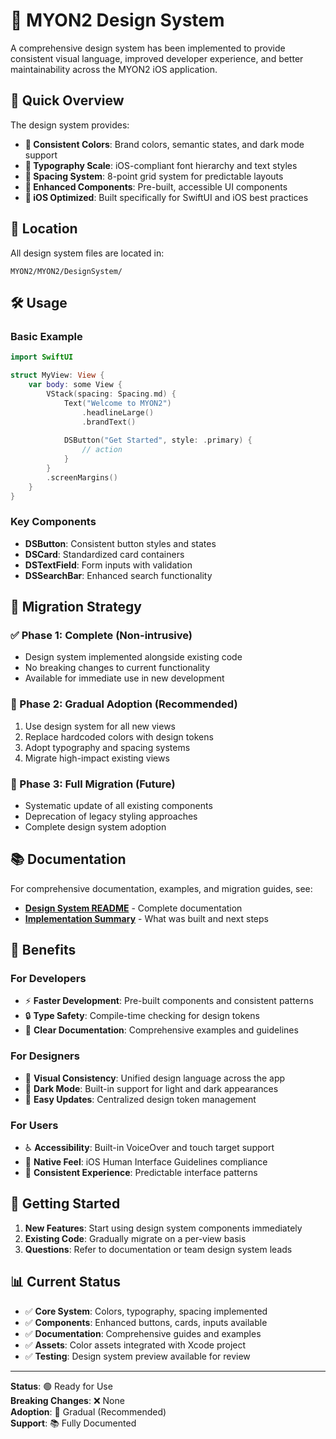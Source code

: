 # 🎨 MYON2 Design System

A comprehensive design system has been implemented to provide consistent visual language, improved developer experience, and better maintainability across the MYON2 iOS application.

## 🚀 Quick Overview

The design system provides:
- **🎨 Consistent Colors**: Brand colors, semantic states, and dark mode support
- **📝 Typography Scale**: iOS-compliant font hierarchy and text styles  
- **📐 Spacing System**: 8-point grid system for predictable layouts
- **🧩 Enhanced Components**: Pre-built, accessible UI components
- **📱 iOS Optimized**: Built specifically for SwiftUI and iOS best practices

## 📁 Location

All design system files are located in:
```
MYON2/MYON2/DesignSystem/
```

## 🛠 Usage

### Basic Example
```swift
import SwiftUI

struct MyView: View {
    var body: some View {
        VStack(spacing: Spacing.md) {
            Text("Welcome to MYON2")
                .headlineLarge()
                .brandText()
            
            DSButton("Get Started", style: .primary) {
                // action
            }
        }
        .screenMargins()
    }
}
```

### Key Components
- **DSButton**: Consistent button styles and states
- **DSCard**: Standardized card containers
- **DSTextField**: Form inputs with validation
- **DSSearchBar**: Enhanced search functionality

## 🔄 Migration Strategy

### ✅ Phase 1: Complete (Non-intrusive)
- Design system implemented alongside existing code
- No breaking changes to current functionality
- Available for immediate use in new development

### 🔄 Phase 2: Gradual Adoption (Recommended)
1. Use design system for all new views
2. Replace hardcoded colors with design tokens
3. Adopt typography and spacing systems
4. Migrate high-impact existing views

### 🎯 Phase 3: Full Migration (Future)
- Systematic update of all existing components
- Deprecation of legacy styling approaches
- Complete design system adoption

## 📚 Documentation

For comprehensive documentation, examples, and migration guides, see:
- **[Design System README](MYON2/MYON2/DesignSystem/README.md)** - Complete documentation
- **[Implementation Summary](MYON2/MYON2/DesignSystem/IMPLEMENTATION_SUMMARY.md)** - What was built and next steps

## 🎯 Benefits

### For Developers
- ⚡ **Faster Development**: Pre-built components and consistent patterns
- 🔒 **Type Safety**: Compile-time checking for design tokens
- 📖 **Clear Documentation**: Comprehensive examples and guidelines

### For Designers
- 🎨 **Visual Consistency**: Unified design language across the app
- 🌙 **Dark Mode**: Built-in support for light and dark appearances
- 🔧 **Easy Updates**: Centralized design token management

### For Users
- ♿ **Accessibility**: Built-in VoiceOver and touch target support
- 📱 **Native Feel**: iOS Human Interface Guidelines compliance
- 🎯 **Consistent Experience**: Predictable interface patterns

## 🚦 Getting Started

1. **New Features**: Start using design system components immediately
2. **Existing Code**: Gradually migrate on a per-view basis
3. **Questions**: Refer to documentation or team design system leads

## 📊 Current Status

- ✅ **Core System**: Colors, typography, spacing implemented
- ✅ **Components**: Enhanced buttons, cards, inputs available
- ✅ **Documentation**: Comprehensive guides and examples
- ✅ **Assets**: Color assets integrated with Xcode project
- ✅ **Testing**: Design system preview available for review

---

**Status**: 🟢 Ready for Use  
**Breaking Changes**: ❌ None  
**Adoption**: 🔄 Gradual (Recommended)  
**Support**: 📚 Fully Documented